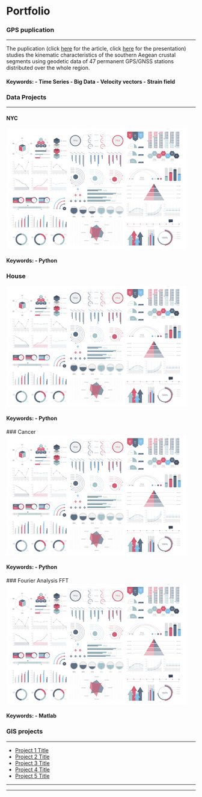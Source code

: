 # Portfolio


### GPS puplication
---

The puplication (click [here](http://users.uoa.gr/~atzanis/Abstracts/Contemporary_Kinematics_of_South_Aegean.pdf) for the article, click [here](https://presentations.copernicus.org/EGU2020/EGU2020-7656_presentation.pdf) for the presentation) studies the kinematic characteristics of the southern Aegean crustal segments using geodetic data of 47 permanent GPS/GNSS stations distributed over the whole region.
<h4>Keywords:
- Time Series
- Big Data
- Velocity vectors
- Strain field </h4>


### Data Projects
---
#### NYC

<img src="images/dummy_thumbnail.jpg?raw=true"/>
<h4>Keywords:
- Python</h4>

### House

<img src="images/dummy_thumbnail.jpg?raw=true"/>
<h4>Keywords:
- Python </h4>
### Cancer

<img src="images/dummy_thumbnail.jpg?raw=true"/>
<h4>Keywords:
- Python </h4>
### Fourier Analysis FFT

<img src="images/dummy_thumbnail.jpg?raw=true"/>
<h4>Keywords:
- Matlab </h4>



### GIS projects
---
- [Project 1 Title](http://example.com/)
- [Project 2 Title](http://example.com/)
- [Project 3 Title](http://example.com/)
- [Project 4 Title](http://example.com/)
- [Project 5 Title](http://example.com/)

---




---

